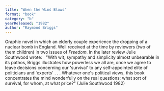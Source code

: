 ```yaml
---
title: "When the Wind Blows"
format: "book"
category: "b"
yearReleased: "1982"
author: "Raymond Briggs"
---
```

Graphic novel in which an elderly couple experience the dropping of a nuclear bomb in England. Well received at the time by reviewers  (two of them children) in two issues of <em>Freedom</em>. In the later review  Julie Southwood wrote:
 
"With wit, sympathy and simplicity almost unbearable in its  pathos, Briggs illustrates how powerless we all are, once we agree to  leave decisions concerning our 'survival' to any self-appointed elite of  politicians and 'experts' . . . Whatever one's political views, this book  concentrates the mind wonderfully on the real questions: what sort of survival,  for whom, at what price?" (Julie Southwood 1982)
